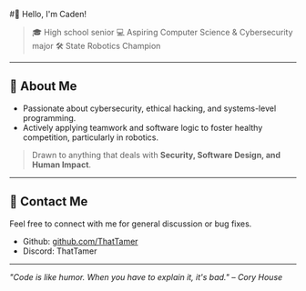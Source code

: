#👋 Hello, I'm Caden!

> 🎓 High school senior 
> 💻 Aspiring Computer Science & Cybersecurity major
> 🛠️ State Robotics Champion

---

## 🧠 About Me
- Passionate about cybersecurity, ethical hacking, and systems-level programming.
- Actively applying teamwork and software logic to foster healthy competition, particularly in robotics.

> Drawn to anything that deals with **Security, Software Design, and Human Impact**.

---

## 💬 Contact Me
Feel free to connect with me for general discussion or bug fixes.
- Github: [github.com/ThatTamer](https://github.com/ThatTamer)
- Discord: ThatTamer

---

*"Code is like humor. When you have to explain it, it's bad." – Cory House*
